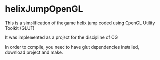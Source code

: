 # helixJumpOpenGL
This is a simplification of the game helix jump coded using OpenGL Utility Toolkit (GLUT) 

It was implemented as a project for the discipline of CG

In order to compile, you need to have glut dependencies installed, download project and make.
